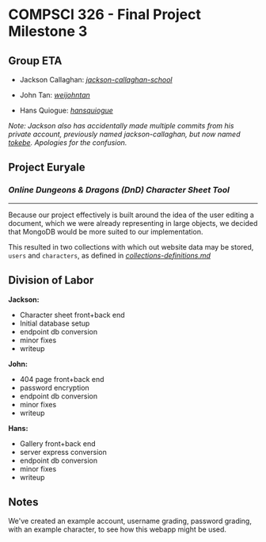 # **COMPSCI 326 - Final Project Milestone 3**

## **Group ETA**

- Jackson Callaghan: *[jackson-callaghan-school](https://github.com/jackson-callaghan-school)*

- John Tan: *[weijohntan](https://github.com/weijohntan)*

- Hans Quiogue: *[hansquiogue](https://github.com/hansquiogue)*

*Note: Jackson also has accidentally made multiple commits from his private account, previously named jackson-callaghan, but now named [tokebe](https://github.com/tokebe). Apologies for the confusion.*

## **Project Euryale**

### *Online Dungeons & Dragons (DnD) Character Sheet Tool*

---

Because our project effectively is built around the idea of the user editing a document, which we were already representing in large objects, we decided that MongoDB would be more suited to our implementation.

This resulted in two collections with which out website data may be stored, `users` and `characters`, as defined in *[collections-definitions.md](collections-definitions.md)*

## Division of Labor

**Jackson:**

- Character sheet front+back end
- Initial database setup
- endpoint db conversion
- minor fixes
- writeup

**John:**

- 404 page front+back end
- password encryption
- endpoint db conversion
- minor fixes
- writeup

**Hans:**

- Gallery front+back end
- server express conversion
- endpoint db conversion
- minor fixes
- writeup

## Notes

We've created an example account, username grading, password grading, with an example character, to see how this webapp might be used.
